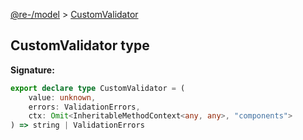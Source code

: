 [@re-/model](./model.md) &gt; [CustomValidator](./model.customvalidator.md)

## CustomValidator type

<b>Signature:</b>

```typescript
export declare type CustomValidator = (
    value: unknown,
    errors: ValidationErrors,
    ctx: Omit<InheritableMethodContext<any, any>, "components">
) => string | ValidationErrors
```

